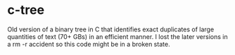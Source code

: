 # c-tree

Old version of a binary tree in C that identifies exact duplicates of large quantities of text (70+ GBs) in an efficient manner. I lost the later versions in a rm -r accident so this code might be in a broken state.